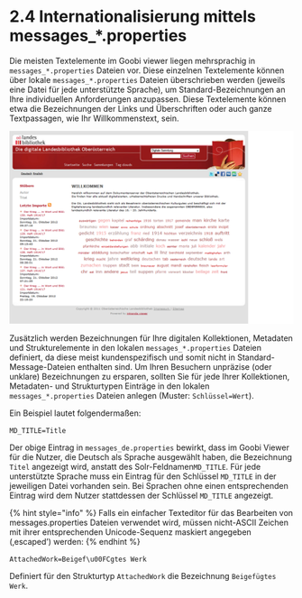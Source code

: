 # 2.4 Internationalisierung mittels messages\_\*.properties

Die meisten Textelemente im Goobi viewer liegen mehrsprachig in `messages_*.properties` Dateien vor. Diese einzelnen Textelemente können über lokale `messages_*.properties` Dateien überschrieben werden \(jeweils eine Datei für jede unterstützte Sprache\), um Standard-Bezeichnungen an Ihre individuellen Anforderungen anzupassen. Diese Textelemente können etwa die Bezeichnungen der Links und Überschriften oder auch ganze Textpassagen, wie Ihr Willkommenstext, sein. 

![](../.gitbook/assets/internationalisierung-mittels-messages.png)

Zusätzlich werden Bezeichnungen für Ihre digitalen Kollektionen, Metadaten und Strukturelemente in den lokalen `messages_*.properties` Dateien definiert, da diese meist kundenspezifisch und somit nicht in Standard-Message-Dateien enthalten sind. Um Ihren Besuchern unpräzise \(oder unklare\) Bezeichnungen zu ersparen, sollten Sie für jede Ihrer Kollektionen, Metadaten- und Strukturtypen Einträge in den lokalen `messages_*.properties` Dateien anlegen \(Muster: `Schlüssel=Wert`\).

Ein Beispiel lautet folgendermaßen:

```text
MD_TITLE=Title
```

Der obige Eintrag in `messages_de.properties` bewirkt, dass im Goobi Viewer für die Nutzer, die Deutsch als Sprache ausgewählt haben, die Bezeichnung `Titel` angezeigt wird, anstatt des Solr-Feldnamen`MD_TITLE`. Für jede unterstützte Sprache muss ein Eintrag für den Schlüssel `MD_TITLE` in der jeweiligen Datei vorhanden sein. Bei Sprachen ohne einen entsprechenden Eintrag wird dem Nutzer stattdessen der Schlüssel `MD_TITLE` angezeigt.

{% hint style="info" %}
Falls ein einfacher Texteditor für das Bearbeiten von messages.properties Dateien verwendet wird, müssen nicht-ASCII Zeichen mit ihrer entsprechenden Unicode-Sequenz maskiert angegeben \(‚escaped’\) werden:
{% endhint %}

```text
AttachedWork=Beigef\u00FCgtes Werk
```

Definiert für den Strukturtyp `AttachedWork` die Bezeichnung `Beigefügtes Werk`.

